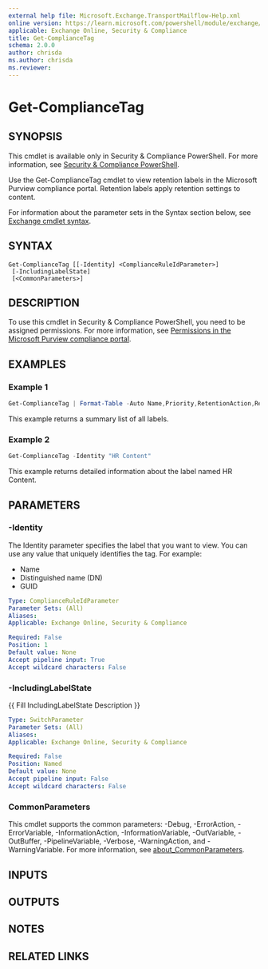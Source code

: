 ```yaml
---
external help file: Microsoft.Exchange.TransportMailflow-Help.xml
online version: https://learn.microsoft.com/powershell/module/exchange/get-compliancetag
applicable: Exchange Online, Security & Compliance
title: Get-ComplianceTag
schema: 2.0.0
author: chrisda
ms.author: chrisda
ms.reviewer:
---
```


# Get-ComplianceTag

## SYNOPSIS
This cmdlet is available only in Security & Compliance PowerShell. For more information, see [Security & Compliance PowerShell](https://learn.microsoft.com/powershell/exchange/scc-powershell).

Use the Get-ComplianceTag cmdlet to view retention labels in the Microsoft Purview compliance portal. Retention labels apply retention settings to content.

For information about the parameter sets in the Syntax section below, see [Exchange cmdlet syntax](https://learn.microsoft.com/powershell/exchange/exchange-cmdlet-syntax).

## SYNTAX

```
Get-ComplianceTag [[-Identity] <ComplianceRuleIdParameter>]
 [-IncludingLabelState]
 [<CommonParameters>]
```

## DESCRIPTION
To use this cmdlet in Security & Compliance PowerShell, you need to be assigned permissions. For more information, see [Permissions in the Microsoft Purview compliance portal](https://learn.microsoft.com/microsoft-365/compliance/microsoft-365-compliance-center-permissions).

## EXAMPLES

### Example 1
```powershell
Get-ComplianceTag | Format-Table -Auto Name,Priority,RetentionAction,RetentionDuration,Workload
```

This example returns a summary list of all labels.

### Example 2
```powershell
Get-ComplianceTag -Identity "HR Content"
```

This example returns detailed information about the label named HR Content.

## PARAMETERS

### -Identity
The Identity parameter specifies the label that you want to view. You can use any value that uniquely identifies the tag. For example:

- Name
- Distinguished name (DN)
- GUID

```yaml
Type: ComplianceRuleIdParameter
Parameter Sets: (All)
Aliases:
Applicable: Exchange Online, Security & Compliance

Required: False
Position: 1
Default value: None
Accept pipeline input: True
Accept wildcard characters: False
```

### -IncludingLabelState
{{ Fill IncludingLabelState Description }}

```yaml
Type: SwitchParameter
Parameter Sets: (All)
Aliases:
Applicable: Exchange Online, Security & Compliance

Required: False
Position: Named
Default value: None
Accept pipeline input: False
Accept wildcard characters: False
```

### CommonParameters
This cmdlet supports the common parameters: -Debug, -ErrorAction, -ErrorVariable, -InformationAction, -InformationVariable, -OutVariable, -OutBuffer, -PipelineVariable, -Verbose, -WarningAction, and -WarningVariable. For more information, see [about_CommonParameters](https://go.microsoft.com/fwlink/p/?LinkID=113216).

## INPUTS

## OUTPUTS

## NOTES

## RELATED LINKS
